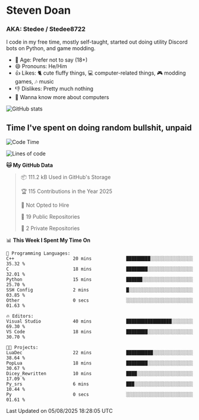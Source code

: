 # Steven Doan
### AKA: Stedee / Stedee8722
I code in my free time, mostly self-taught, started out doing utility Discord bots on Python, and game modding.

- 🤔 Age: Prefer not to say (18+)
- 😄 Pronouns: He/Him
- 👍 Likes: 🐈 cute fluffy things, 💻 computer-related things, 🎮 modding games, 🎶 music
- 👎 Dislikes: Pretty much nothing
- 🥹 Wanna know more about computers

![GitHub stats](https://github-readme-stats-iota-mocha-40.vercel.app/api?username=Stedee8722&show=prs_merged,prs_merged_percentage&show_icons=true&theme=transparent)

## Time I've spent on doing random bullshit, unpaid
<!--START_SECTION:Time I've spent on doing random bullshit, unpaid-->
![Code Time](http://img.shields.io/badge/Code%20Time-301%20hrs%2017%20mins-blue)

![Lines of code](https://img.shields.io/badge/From%20Hello%20World%20I%27ve%20Written-87.0%20thousand%20lines%20of%20code-blue)

**🐱 My GitHub Data** 

> 📦 111.2 kB Used in GitHub's Storage 
 > 
> 🏆 115 Contributions in the Year 2025
 > 
> 🚫 Not Opted to Hire
 > 
> 📜 19 Public Repositories 
 > 
> 🔑 2 Private Repositories 
 > 
📊 **This Week I Spent My Time On** 

```text
💬 Programming Languages: 
C++                      20 mins             █████████░░░░░░░░░░░░░░░░   35.32 % 
C                        18 mins             ████████░░░░░░░░░░░░░░░░░   32.01 % 
Python                   15 mins             ██████░░░░░░░░░░░░░░░░░░░   25.70 % 
SSH Config               2 mins              █░░░░░░░░░░░░░░░░░░░░░░░░   03.85 % 
Other                    0 secs              ░░░░░░░░░░░░░░░░░░░░░░░░░   01.63 % 

🔥 Editors: 
Visual Studio            40 mins             █████████████████░░░░░░░░   69.30 % 
VS Code                  18 mins             ████████░░░░░░░░░░░░░░░░░   30.70 % 

🐱‍💻 Projects: 
LuaDec                   22 mins             ██████████░░░░░░░░░░░░░░░   38.64 % 
PopLua                   18 mins             ████████░░░░░░░░░░░░░░░░░   30.67 % 
Dicey_Rewritten          10 mins             ████░░░░░░░░░░░░░░░░░░░░░   17.09 % 
Py_srs                   6 mins              ███░░░░░░░░░░░░░░░░░░░░░░   10.44 % 
Py                       0 secs              ░░░░░░░░░░░░░░░░░░░░░░░░░   01.61 % 
```


 Last Updated on 05/08/2025 18:28:05 UTC
<!--END_SECTION:Time I've spent on doing random bullshit, unpaid-->

